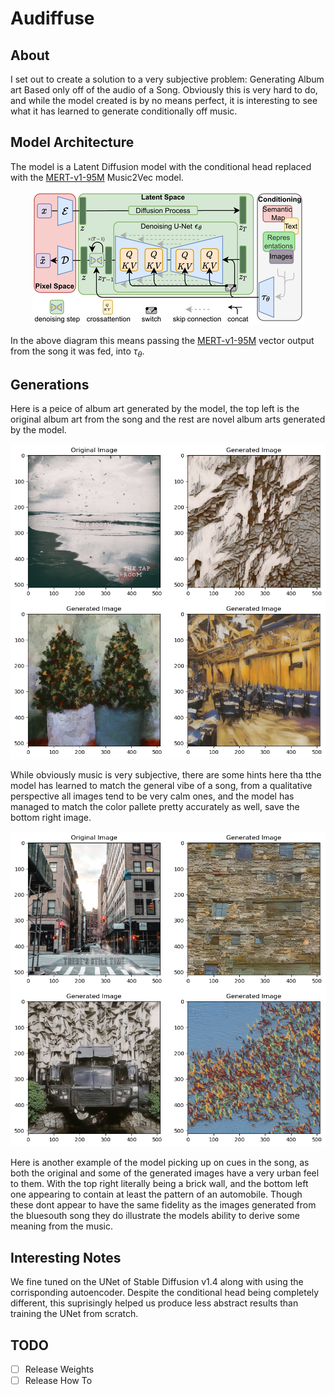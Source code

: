 # Audiffuse
## About
I set out to create a solution to a very subjective problem: Generating Album art Based only off of the audio of a Song. Obviously this is very hard to do, and while the model created is by no means perfect, it is interesting to see what it has learned to generate conditionally off music.

## Model Architecture
The model is a Latent Diffusion model with the conditional head replaced with the [MERT-v1-95M](https://huggingface.co/m-a-p/MERT-v1-95M) Music2Vec model.

<p align="center">
<img src=assets/modelfigure.png />
</p>

In the above diagram this means passing the [MERT-v1-95M](https://huggingface.co/m-a-p/MERT-v1-95M) vector output from the song it was fed, into $`\tau_{\theta}`$.

## Generations
Here is a peice of album art generated by the model, the top left is the original album art from the song and the rest are novel album arts generated by the model.

<p align="center">
<img src=assets/bluesouth.png />
</p>

While obviously music is very subjective, there are some hints here tha tthe model has learned to match the general vibe of a song, from a qualitative perspective all images tend to be very calm ones, and the model has managed to match the color pallete pretty accurately as well, save the bottom right image.

<p align="center">
<img src=assets/city.png />
</p>

Here is another example of the model picking up on cues in the song, as both the original and some of the generated images have a very urban feel to them. With the top right literally being a brick wall, and the bottom left one appearing to contain at least the pattern of an automobile. Though these dont appear to have the same fidelity as the images generated from the bluesouth song they do illustrate the models ability to derive some meaning from the music.

## Interesting Notes
We fine tuned on the UNet of Stable Diffusion v1.4 along with using the corrisponding autoencoder. Despite the conditional head being completely different, this suprisingly helped us produce less abstract results than training the UNet from scratch.

## TODO
- [ ] Release Weights
- [ ] Release How To
